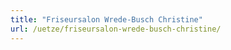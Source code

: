 ```yaml
---
title: "Friseursalon Wrede-Busch Christine"
url: /uetze/friseursalon-wrede-busch-christine/
---
```


